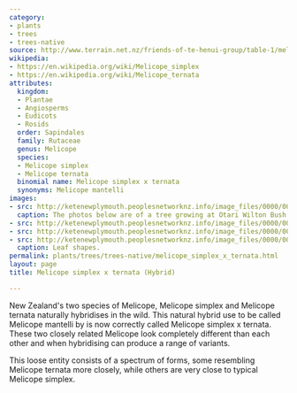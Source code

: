 ```yaml
---
category:
- plants
- trees
- trees-native
source: http://www.terrain.net.nz/friends-of-te-henui-group/table-1/melicope-simplex-x-ternata-hybrid.html
wikipedia:
- https://en.wikipedia.org/wiki/Melicope_simplex
- https://en.wikipedia.org/wiki/Melicope_ternata
attributes:
  kingdom:
  - Plantae
  - Angiosperms
  - Eudicots
  - Rosids
  order: Sapindales
  family: Rutaceae
  genus: Melicope
  species:
  - Melicope simplex
  - Melicope ternata
  binomial name: Melicope simplex x ternata
  synonyms: Melicope mantelli
images:
- src: http://ketenewplymouth.peoplesnetworknz.info/image_files/0000/0005/8259/Melicope_simplex_x_ternata-002.JPG
  caption: The photos below are of a tree growing at Otari Wilton Bush Reserve.
- src: http://ketenewplymouth.peoplesnetworknz.info/image_files/0000/0005/8269/Melicope_simplex_x_ternata.JPG
- src: http://ketenewplymouth.peoplesnetworknz.info/image_files/0000/0005/8264/Melicope_simplex_x_ternata-003.JPG
- src: http://ketenewplymouth.peoplesnetworknz.info/image_files/0000/0005/8254/Melicope_simplex_x_ternata-001.JPG
  caption: Leaf shapes.
permalink: plants/trees/trees-native/melicope_simplex_x_ternata.html
layout: page
title: Melicope simplex x ternata (Hybrid)

---
```

New Zealand's two species of Melicope, Melicope simplex and Melicope ternata naturally hybridises in the wild. This natural hybrid use to be called Melicope mantelli by is now correctly called Melicope simplex x ternata. These two closely related Melicope look completely different than each other and when hybridising can produce a range of variants.

This loose entity consists of a spectrum of forms, some resembling Melicope ternata more closely, while others are very close to typical Melicope simplex.
